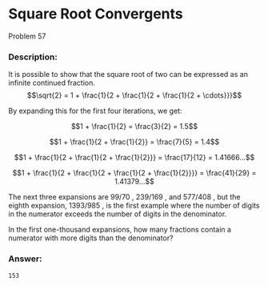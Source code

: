 # Square Root Convergents
Problem 57
### Description:
It is possible to show that the square root of two can be expressed as an infinite continued fraction.
$$\sqrt{2} = 1 + \frac{1}{2 + \frac{1}{2 + \frac{1}{2 + \cdots}}}$$


By expanding this for the first four iterations, we get:
 
$$1 + \frac{1}{2} = \frac{3}{2} = 1.5$$

$$1 + \frac{1}{2 + \frac{1}{2}} = \frac{7}{5} = 1.4$$

$$1 + \frac{1}{2 + \frac{1}{2 + \frac{1}{2}}} = \frac{17}{12} = 1.41666...$$

$$1 + \frac{1}{2 + \frac{1}{2 + \frac{1}{2 + \frac{1}{2}}}} = \frac{41}{29} = 1.41379...$$


The next three expansions are 99/70
, 239/169 
, and 577/408 
, but the eighth expansion, 1393/985 
, is the first example where the number of digits in the numerator exceeds the number of digits in the denominator.

In the first one-thousand expansions, how many fractions contain a numerator with more digits than the denominator?

### Answer:
```
153
```
